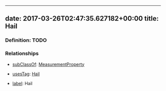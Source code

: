 
---
date: 2017-03-26T02:47:35.627182+00:00
title: Hail
---
### Definition: TODO

### Relationships

* [subClassOf](http://www.w3.org/2000/01/rdf-schema#subClassOf): [MeasurementProperty](https://brickschema.org/schema/1.0/Brick#MeasurementProperty)

* [usesTag](https://brickschema.org/schema/1.0/BrickFrame#usesTag): [Hail](https://brickschema.org/schema/1.0/BrickTag#Hail)

* [label](http://www.w3.org/2000/01/rdf-schema#label): Hail

